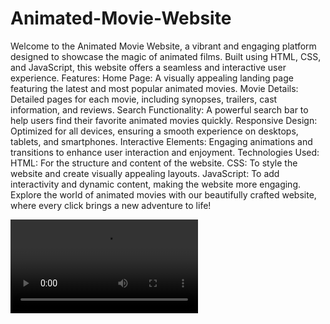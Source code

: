 # Animated-Movie-Website
Welcome to the Animated Movie Website, a vibrant and engaging platform designed to showcase the magic of animated films. Built using HTML, CSS, and JavaScript, this website offers a seamless and interactive user experience.
Features:
Home Page: A visually appealing landing page featuring the latest and most popular animated movies.
Movie Details: Detailed pages for each movie, including synopses, trailers, cast information, and reviews.
Search Functionality: A powerful search bar to help users find their favorite animated movies quickly.
Responsive Design: Optimized for all devices, ensuring a smooth experience on desktops, tablets, and smartphones.
Interactive Elements: Engaging animations and transitions to enhance user interaction and enjoyment.
Technologies Used:
HTML: For the structure and content of the website.
CSS: To style the website and create visually appealing layouts.
JavaScript: To add interactivity and dynamic content, making the website more engaging.
Explore the world of animated movies with our beautifully crafted website, where every click brings a new adventure to life!

![video alt](https://github.com/M-tech-cmd/Animated-Movie-Website/blob/d2955039c1177669b23ff0c3d52420ffeb20e2f7/bandicam%202024-11-11%2008-00-22-414.mp4)
